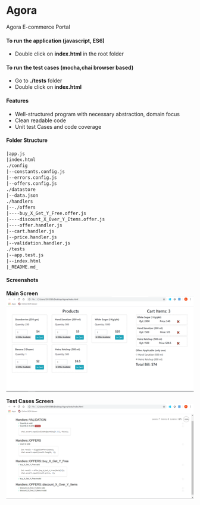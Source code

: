 # Agora
Agora E-commerce Portal

#### To run the application (javascript, ES6)
- Double click on **index.html** in the root folder

#### To run the test cases (mocha,chai browser based)
- Go to **./tests** folder
- Double click on **index.html**

#### Features
- Well-structured program with necessary abstraction, domain focus
- Clean readable code
- Unit test Cases and code coverage

#### Folder Structure
```
|app.js
|index.html
./config
|--constants.config.js
|--errors.config.js
|--offers.config.js
./datastore
|--data.json
./handlers
|--./offers
|----buy_X_Get_Y_Free.offer.js
|----discount_X_Over_Y_Items.offer.js
|----offer.handler.js
|--cart.handler.js
|--price.handler.js
|--validation.handler.js
./tests
|--app.test.js
|--index.html
|_README.md_
```
#### Screenshots

**Main Screen**
![alt text](./screenshots/main.PNG)

**Test Cases Screen**
![alt text](./screenshots/TestCases.PNG)

